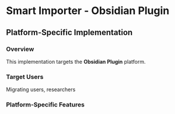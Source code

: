 # Smart Importer - Obsidian Plugin

## Platform-Specific Implementation

### Overview
This implementation targets the **Obsidian Plugin** platform.

### Target Users
Migrating users, researchers

### Platform-Specific Features
